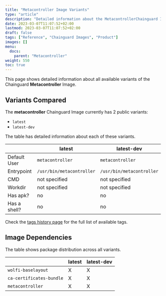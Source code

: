 ```yaml
---
title: "Metacontroller Image Variants"
type: "article"
description: "Detailed information about the MetacontrollerChainguard Image variants"
date: 2023-03-07T11:07:52+02:00
lastmod: 2023-03-07T11:07:52+02:00
draft: false
tags: ["Reference", "Chainguard Images", "Product"]
images: []
menu:
  docs:
    parent: "Metacontroller"
weight: 550
toc: true
---
```


This page shows detailed information about all available variants of the Chainguard **Metacontroller** Image.

## Variants Compared
The **metacontroller** Chainguard Image currently has 2 public variants: 

- `latest`
- `latest-dev`

The table has detailed information about each of these variants.

|              | latest                    | latest-dev                |
|--------------|---------------------------|---------------------------|
| Default User | `metacontroller`          | `metacontroller`          |
| Entrypoint   | `/usr/bin/metacontroller` | `/usr/bin/metacontroller` |
| CMD          | not specified             | not specified             |
| Workdir      | not specified             | not specified             |
| Has apk?     | no                        | no                        |
| Has a shell? | no                        | no                        |

Check the [tags history page](/chainguard/chainguard-images/reference/metacontroller/tags_history/) for the full list of available tags.
## Image Dependencies
The table shows package distribution across all variants.

|                          | latest | latest-dev |
|--------------------------|--------|------------|
| `wolfi-baselayout`       | X      | X          |
| `ca-certificates-bundle` | X      | X          |
| `metacontroller`         | X      | X          |
